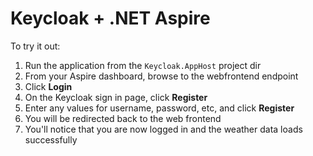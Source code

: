 # Keycloak + .NET Aspire

To try it out:

1. Run the application from the `Keycloak.AppHost` project dir
2. From your Aspire dashboard, browse to the webfrontend endpoint
3. Click **Login**
4. On the Keycloak sign in page, click **Register**
5. Enter any values for username, password, etc, and click **Register**
6. You will be redirected back to the web frontend
7. You'll notice that you are now logged in and the weather data loads successfully
